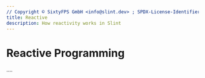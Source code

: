 ```yaml
---
// Copyright © SixtyFPS GmbH <info@slint.dev> ; SPDX-License-Identifier: MIT
title: Reactive
description: How reactivity works in Slint
---
```


# Reactive Programming

....


